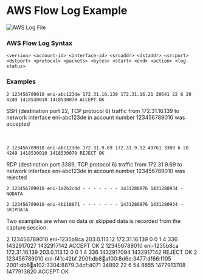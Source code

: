 # AWS Flow Log Example

![AWS Log File](https://media.amazonwebservices.com/blog/2015/flow_see_a_stream_2.png)

### AWS Flow Log Syntax

```
<version> <account-id> <interface-id> <srcaddr> <dstaddr> <srcport> <dstport> <protocol> <packets> <bytes> <start> <end> <action> <log-status>
```

### Examples
```
2 123456789010 eni-abc123de 172.31.16.139 172.31.16.21 20641 22 6 20 4249 1418530010 1418530070 ACCEPT OK
```
SSH (destination port 22, TCP protocol 6) traffic from 172.31.16.139 to network interface eni-abc123de in account number 123456789010 was accepted  
<br>
<br>
```
2 123456789010 eni-abc123de 172.31.9.69 172.31.9.12 49761 3389 6 20 4249 1418530010 1418530070 REJECT OK
```
RDP (destination port 3389, TCP protocol 6) traffic from 172.31.9.69 to network interface eni-abc123de  in account number 123456789010 was rejected



```
2 123456789010 eni-1a2b3c4d - - - - - - - 1431280876 1431280934 - NODATA

2 123456789010 eni-4b118871 - - - - - - - 1431280876 1431280934 - SKIPDATA
```
Two examples are when no data or skipped data is recorded from the capture session:

2 123456789010 eni-1235b8ca 203.0.113.12 172.31.16.139 0 0 1 4 336 1432917027 1432917142 ACCEPT OK
2 123456789010 eni-1235b8ca 172.31.16.139 203.0.113.12 0 0 1 4 336 1432917094 1432917142 REJECT OK
2 123456789010 eni-f41c42bf 2001:db8:1234:a100:8d6e:3477:df66:f105 2001:db8:1234:a102:3304:8879:34cf:4071 34892 22 6 54 8855 1477913708 1477913820 ACCEPT OK

```

